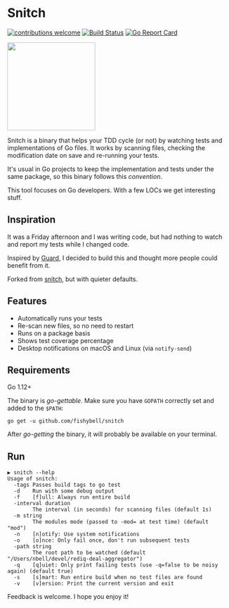 # Snitch

[![contributions welcome](https://img.shields.io/badge/contributions-welcome-brightgreen.svg?style=flat)](https://github.com/fishybell/snitch/issues)
[![Build Status](https://travis-ci.org/fishybell/snitch.svg?branch=master)](https://travis-ci.org/fishybell/snitch)
[![Go Report Card](https://goreportcard.com/badge/github.com/fishybell/snitch)](https://goreportcard.com/report/github.com/fishybell/snitch)

<img src="https://github.com/fishybell/snitch/blob/master/logo.png" width="200">

Snitch is a binary that helps your TDD cycle (or not) by watching tests and implementations of Go files.
It works by scanning files, checking the modification date on save and re-running your tests.

It's usual in Go projects to keep the implementation and tests under the same package, so this binary follows this _convention_.

This tool focuses on Go developers. With a few LOCs we get interesting stuff.

## Inspiration

It was a Friday afternoon and I was writing code, but had nothing to watch and report my tests while I changed code.

Inspired by [Guard](https://github.com/guard/guard), I decided to build this and thought more people could benefit from it.

Forked from [snitch](https://github.com/axcdnt/snitch), but with quieter defaults.

## Features

- Automatically runs your tests
- Re-scan new files, so no need to restart
- Runs on a package basis
- Shows test coverage percentage
- Desktop notifications on macOS and Linux (via `notify-send`)

## Requirements

Go 1.12+

The binary is _go-gettable_. Make sure you have `GOPATH` correctly set and added to the `$PATH`:

`go get -u github.com/fishybell/snitch`

After _go-getting_ the binary, it will probably be available on your terminal.

## Run

```
▶ snitch --help
Usage of snitch:
  -tags Passes build tags to go test
  -d    Run with some debug output
  -f    [f]ull: Always run entire build
  -interval duration
        The interval (in seconds) for scanning files (default 1s)
  -m string
        The modules mode (passed to -mod= at test time) (default "mod")
  -n    [n]otify: Use system notifications
  -o    [o]nce: Only fail once, don't run subsequent tests
  -path string
        The root path to be watched (default "/Users/nbell/devel/rediq-deal-aggregator")
  -q    [q]uiet: Only print failing tests (use -q=false to be noisy again) (default true)
  -s    [s]mart: Run entire build when no test files are found
  -v    [v]ersion: Print the current version and exit
```

Feedback is welcome. I hope you enjoy it!
